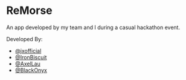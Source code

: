 # ReMorse
An app developed by my team and I during a casual hackathon event. 

Developed By:

* [@jxofficial](https://github.com/jxofficial) <br/>
* [@IronBiscuit](https://github.com/IronBiscuit) <br/>
* [@AxelLau](https://github.com/AxelLau) <br/>
* [@BlackOnyx](https://github.com/BlackOnyx) <br/>

